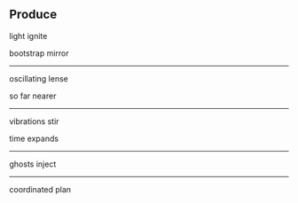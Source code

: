 ## Produce

light ignite

bootstrap mirror

---

oscillating lense

so far nearer

---

vibrations stir

time expands

---

ghosts inject

---

coordinated plan
